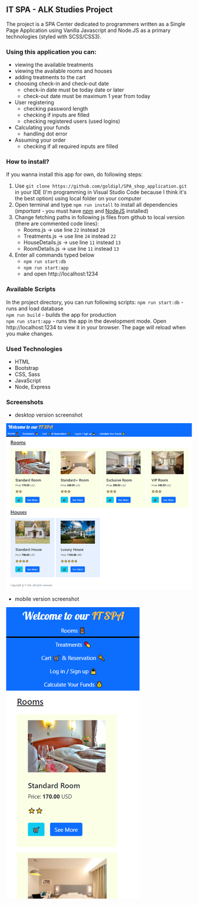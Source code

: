 ## IT SPA - ALK Studies Project

The project is a SPA Center dedicated to programmers written as a Single Page Application using Vanilla Javascript and Node.JS as a primary technologies (styled with SCSS/CSS3).

### Using this application you can:

- viewing the available treatments
- viewing the available rooms and houses
- adding treatments to the cart
- choosing check-in and check-out date
    - check-in date must be today date or later
    - check-out date must be maximum 1 year from today
- User registering
    - checking password length
    - checking if inputs are filled
    - checking registered users (used logins)
- Calculating your funds
    - handling dot error
- Assuming your order
    - checking if all required inputs are filled

### How to install?

If you wanna install this app for own, do following steps:
1. Use `git clone https://github.com/goldipl/SPA_shop_application.git` in your IDE (I'm programming in Visual Studio Code because I think it's the best option) using local folder on your computer
2. Open terminal and type `npm run install` to install all dependencies (*important* - you must have [npm](https://docs.npmjs.com/downloading-and-installing-node-js-and-npm) and [NodeJS](https://nodejs.org/en/) installed)  
3. Change fetching paths in following js files from github to local version (there are commented code lines):
    - Rooms.js -> use line `22` instead `20`   
    - Treatments.js -> use line `24` instead `22`   
    - HouseDetails.js -> use line `11` instead `13`  
    - RoomDetails.js -> use line `11` instead `13`   
4. Enter all commands typed below
    - `npm run start:db`  
    - `npm run start:app`  
    - and open http://localhost:1234  

### Available Scripts

In the project directory, you can run following scripts: 
`npm run start:db` - runs and load database    
`npm run build` - builds the app for production   
`npm run start:app` - runs the app in the development mode. Open http://localhost:1234 to view it in your browser. The page will reload when you make changes.

### Used Technologies

* HTML
* Bootstrap
* CSS, Sass
* JavaScript
* Node, Express

### Screenshots
* desktop version screenshot  

![Screenshot01](./screenshots/Screenshot01.png)  
* mobile version screenshot  

![Screenshot02](./screenshots/Screenshot02.png) 